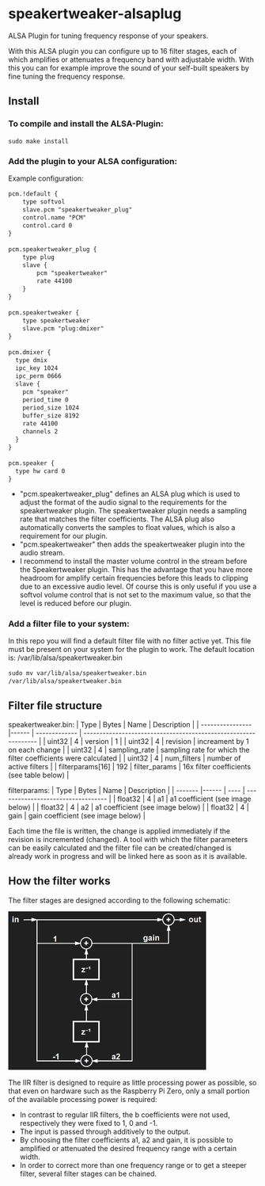 # speakertweaker-alsaplug
ALSA Plugin for tuning frequency response of your speakers.

With this ALSA plugin you can configure up to 16 filter stages, each of which amplifies or attenuates a frequency band with adjustable width. With this you can for example improve the sound of your self-built speakers by fine tuning the frequency response.

## Install
### To compile and install the ALSA-Plugin:
```
sudo make install
```

### Add the plugin to your ALSA configuration:
Example configuration:
```
pcm.!default {
    type softvol
    slave.pcm "speakertweaker_plug"
    control.name "PCM"
    control.card 0
}

pcm.speakertweaker_plug {
    type plug
    slave {
        pcm "speakertweaker"
        rate 44100
    }
}

pcm.speakertweaker {
    type speakertweaker
    slave.pcm "plug:dmixer"
}

pcm.dmixer {
  type dmix
  ipc_key 1024
  ipc_perm 0666
  slave {
    pcm "speaker"
    period_time 0
    period_size 1024
    buffer_size 8192
    rate 44100
    channels 2
  }
}

pcm.speaker {
  type hw card 0
}
```
- "pcm.speakertweaker_plug" defines an ALSA plug which is used to adjust the format of the audio signal to the requirements for the speakertweaker plugin. The speakertweaker plugin needs a sampling rate that matches the filter coefficients. The ALSA plug also automatically converts the samples to float values, which is also a requirement for our plugin.
- "pcm.speakertweaker" then adds the speakertweaker plugin into the audio stream.
- I recommend to install the master volume control in the stream before the Speakertweaker plugin. This has the advantage that you have more headroom for amplify certain frequencies before this leads to clipping due to an excessive audio level. Of course this is only useful if you use a softvol volume control that is not set to the maximum value, so that the level is reduced before our plugin.

### Add a filter file to your system:
In this repo you will find a default filter file with no filter active yet. This file must be present on your system for the plugin to work. The default location is: /var/lib/alsa/speakertweaker.bin
```
sudo mv var/lib/alsa/speakertweaker.bin /var/lib/alsa/speakertweaker.bin
```

## Filter file structure

speakertweaker.bin:
| Type             | Bytes | Name          | Description                                                     |
| ---------------- |------ | ------------- | --------------------------------------------------------------- |
| uint32           |     4 | version       | 1                                                               |
| uint32           |     4 | revision      | increament by 1 on each change                                  |
| uint32           |     4 | sampling_rate | sampling rate for which the filter coefficients were calculated |
| uint32           |     4 | num_filters   | number of active filters                                        |
| filterparams[16] |   192 | filter_params | 16x filter coefficients (see table below)                       |

filterparams:
| Type    | Bytes | Name | Description                        |
| ------- |------ | ---- | ---------------------------------- |
| float32 |     4 | a1   | a1 coefficient (see image below)   |
| float32 |     4 | a2   | a1 coefficient (see image below)   |
| float32 |     4 | gain | gain coefficient (see image below) |

Each time the file is written, the change is applied immediately if the revision is incremented (changed).
A tool with which the filter parameters can be easily calculated and the filter file can be created/changed is already work in progress and will be linked here as soon as it is available.

## How the filter works
The filter stages are designed according to the following schematic:

<img src="img/filter.png" alt="filter design" style="width:400px;"/>

The IIR filter is designed to require as little processing power as possible, so that even on hardware such as the Raspberry Pi Zero, only a small portion of the available processing power is required:
- In contrast to regular IIR filters, the b coefficients were not used, respectively they were fixed to 1, 0 and -1.
- The input is passed through additively to the output.
- By choosing the filter coefficients a1, a2 and gain, it is possible to amplified or attenuated the desired frequency range with a certain width.
- In order to correct more than one frequency range or to get a steeper filter, several filter stages can be chained.
